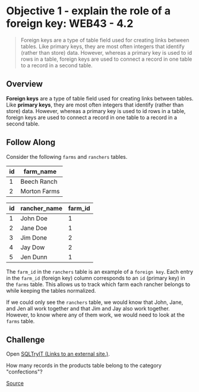# Objective 1 - explain the role of a foreign key: WEB43 - 4.2

> Foreign keys are a type of table field used for creating links between tables. Like primary keys, they are most often integers that identify (rather than store) data. However, whereas a primary key is used to id rows in a table, foreign keys are used to connect a record in one table to a record in a second table.

## Overview

**Foreign keys** are a type of table field used for creating links between tables. Like **primary keys**, they are most often integers that identify (rather than store) data. However, whereas a primary key is used to id rows in a table, foreign keys are used to connect a record in one table to a record in a second table.

## Follow Along

Consider the following `farms` and `ranchers` tables.

| id  | farm_name    |
| --- | ------------ |
| 1   | Beech Ranch  |
| 2   | Morton Farms |

| id  | rancher_name | farm_id |
| --- | ------------ | ------- |
| 1   | John Doe     | 1       |
| 2   | Jane Doe     | 1       |
| 3   | Jim Done     | 2       |
| 4   | Jay Dow      | 2       |
| 5   | Jen Dunn     | 1       |

The `farm_id` in the `ranchers` table is an example of a `foreign key`. Each entry in the `farm_id` (foreign key) column corresponds to an `id` (primary key) in the `farms` table. This allows us to track which farm each rancher belongs to while keeping the tables normalized.

If we could only see the `ranchers` table, we would know that John, Jane, and Jen all work together and that Jim and Jay also work together. However, to know where any of them work, we would need to look at the `farms` table.

## Challenge

Open [SQLTryIT (Links to an external site.)](https://www.w3schools.com/sql/trysql.asp?filename=trysql_op_in).

How many records in the products table belong to the category "confections"?

[Source](https://lambdaschool.instructure.com/courses/1314/pages/objective-1-explain-the-role-of-a-foreign-key?module_item_id=602065)
